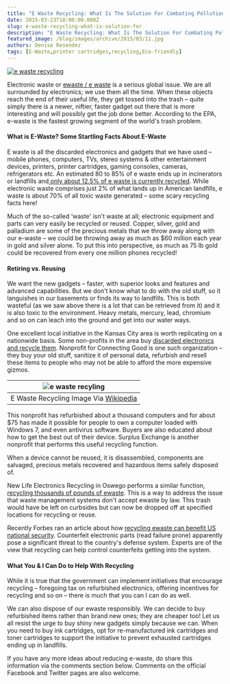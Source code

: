 ```yaml
---
title: "E Waste Recycling: What Is The Solution For Combating Pollution?"
date: 2015-03-23T18:00:00.000Z
slug: e-waste-recycling-what-is-solution-for
description: "E Waste Recycling: What Is The Solution For Combating Pollution?"
featured_image: /blog/images/archive/2015/03/11.jpg
authors: Denise Resendez
tags: [E-Waste,printer cartridges,recycling,Eco-friendly]
---
```


[![e waste recycling ](/blog/images/archive/2015/03/11.jpg "E Waste Recyling: What is the Solution For Combating Pollution")](https://commons.wikimedia.org/wiki/File:Ewaste-pile.jpg)

Electronic waste or [ewaste / e waste](http://en.wikipedia.org/wiki/Electronic%5Fwaste) is a serious global issue. We are all surrounded by electronics; we use them all the time. When these objects reach the end of their useful life, they get tossed into the trash – quite simply there is a newer, niftier, faster gadget out there that is more interesting and will possibly get the job done better. According to the EPA, e-waste is the fastest growing segment of the world's trash problem.

#### What is E-Waste? Some Startling Facts About E-Waste

E waste is all the discarded electronics and gadgets that we have used – mobile phones, computers, TVs, stereo systems & other entertainment devices, printers, printer cartridges, gaming consoles, cameras, refrigerators etc. An estimated 80 to 85% of e waste ends up in incinerators or landfills and[ only about 12.5% of e waste is currently recycled](https://www.dosomething.org/facts/11-facts-about-e-waste). While electronic waste comprises just 2% of what lands up in American landfills, e waste is about 70% of all toxic waste generated – some scary recycling facts here!

Much of the so-called ‘waste' isn't waste at all; electronic equipment and parts can very easily be recycled or reused. Copper, silver, gold and palladium are some of the precious metals that we throw away along with our e-waste – we could be throwing away as much as $60 million each year in gold and silver alone. To put this into perspective, as much as 75 lb gold could be recovered from every one million phones recycled!

#### Retiring vs. Reusing

We want the new gadgets – faster, with superior looks and features and advanced capabilities. But we don't know what to do with the old stuff, so it languishes in our basements or finds its way to landfills. This is both wasteful (as we saw above there is a lot that can be retrieved from it) and it is also toxic to the environment. Heavy metals, mercury, lead, chromium and so on can leach into the ground and get into our water ways.

One excellent local initiative in the Kansas City area is worth replicating on a nationwide basis. Some non-profits in the area buy [discarded electronics and recycle them](http://www.kansascity.com/news/local/article6045411.html). Nonprofit for Connecting Good is one such organization – they buy your old stuff, sanitize it of personal data, refurbish and resell these items to people who may not be able to afford the more expensive gizmos.

| ![e waste recyling](https://upload.wikimedia.org/wikipedia/commons/3/30/Ewaste-pile.jpg)                                                                         |
| ---------------------------------------------------------------------------------------------------------------------------------------------------------------- |
| E Waste Recycling Image Via [Wikipedia](http://www.forbes.com/sites/williampentland/2015/01/19/why-uncle-sam-should-support-stronger-e-waste-recycling-efforts/) |

This nonprofit has refurbished about a thousand computers and for about $75 has made it possible for people to own a computer loaded with Windows 7, and even antivirus software. Buyers are also educated about how to get the best out of their device. Surplus Exchange is another nonprofit that performs this useful recycling function.

When a device cannot be reused, it is disassembled, components are salvaged, precious metals recovered and hazardous items safely disposed of.

New Life Electronics Recycling in Oswego performs a similar function, [recycling thousands of pounds of ewaste](http://www.daily-chronicle.com/2015/03/04/county-sees-e-waste-recycling-boom/adc5low/). This is a way to address the issue that waste management systems don't accept ewaste by law. This trash would have be left on curbsides but can now be dropped off at specified locations for recycling or reuse.

Recently Forbes ran an article about how [recycling ewaste can benefit US national security](http://www.forbes.com/sites/williampentland/2015/01/19/why-uncle-sam-should-support-stronger-e-waste-recycling-efforts/). Counterfeit electronic parts (read failure prone) apparently pose a significant threat to the country's defense system. Experts are of the view that recycling can help control counterfeits getting into the system.

#### What You & I Can Do to Help With Recycling

While it is true that the government can implement initiatives that encourage recycling – foregoing tax on refurbished electronics, offering incentives for recycling and so on – there is much that you can I can do as well.

We can also dispose of our ewaste responsibly. We can decide to buy refurbished items rather than brand new ones; they are cheaper too! Let us all resist the urge to buy shiny new gadgets simply because we can. When you need to buy ink cartridges, opt for re-manufactured ink cartridges and toner cartridges to support the initiative to prevent exhausted cartridges ending up in landfills.

If you have any more ideas about reducing e-waste, do share this information via the comments section below. Comments on the official Facebook and Twitter pages are also welcome.